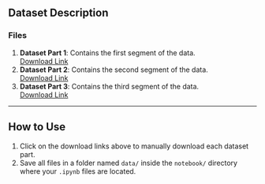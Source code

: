 ## Dataset Description

### Files
1. **Dataset Part 1**: Contains the first segment of the data.  
   [Download Link](https://drive.google.com/file/d/1Spm8ambCyxjYmBZS8J0Jc9DSeZG5w7Q3/view?usp=drive_link)  
2. **Dataset Part 2**: Contains the second segment of the data.  
   [Download Link](https://drive.google.com/file/d/1OQy3utH04MXNBXPHpSu55hHLojVbSxk5/view?usp=drive_link)  
3. **Dataset Part 3**: Contains the third segment of the data.  
   [Download Link](https://drive.google.com/file/d/1xSZyJvgc_7SM7tWs1a0ZyU_1WnBSsr-1/view?usp=drive_link)  

---

## How to Use

1. Click on the download links above to manually download each dataset part.
2. Save all files in a folder named `data/` inside the `notebook/` directory where your `.ipynb` files are located.

